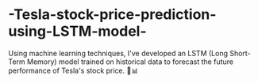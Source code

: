 # -Tesla-stock-price-prediction-using-LSTM-model-
Using machine learning techniques, I've developed an LSTM (Long Short-Term Memory) model trained on historical data to forecast the future performance of Tesla's stock price. 🚀📊
